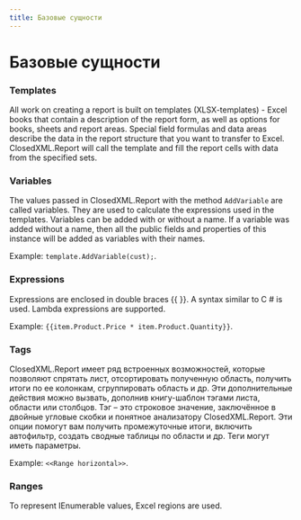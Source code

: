 ```yaml
---
title: Базовые сущности
---
```


# Базовые сущности

### Templates
All work on creating a report is built on templates (XLSX-templates) - Excel books that contain a description of the report form, as well as options for books, sheets and report areas. Special field formulas and data areas describe the data in the report structure that you want to transfer to Excel. ClosedXML.Report will call the template and fill the report cells with data from the specified sets.

### Variables
The values passed in ClosedXML.Report with the method `AddVariable` are called variables. They are used to calculate the expressions used in the templates. Variables can be added with or without a name. If a variable was added without a name, then all the public fields and properties of this instance will be added as variables with their names.

Example: `template.AddVariable(cust);`. 

### Expressions 
Expressions are enclosed in double braces {{ }}. A syntax similar to C # is used. Lambda expressions are supported.

Example: ```{{item.Product.Price * item.Product.Quantity}}```.

### Tags
ClosedXML.Report имеет ряд встроенных возможностей, которые позволяют спрятать лист, отсортировать полученную область, получить итоги по ее колонкам, сгруппировать область и др. Эти дополнительные действия можно вызвать, дополнив книгу-шаблон тэгами листа, области или столбцов. Тэг – это строковое значение, заключённое в двойные угловые скобки и понятное анализатору ClosedXML.Report. Эти опции помогут вам получить промежуточные итоги, включить автофильтр, создать сводные таблицы по области и др. Теги могут иметь параметры.

Example: `<<Range horizontal>>`.

### Ranges
To represent IEnumerable values, Excel regions are used.
